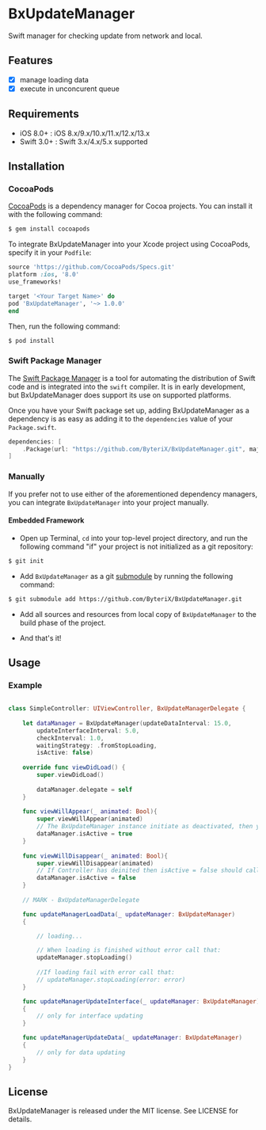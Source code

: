 # BxUpdateManager

Swift manager for checking update from network and local.

## Features

- [x] manage loading data
- [x] execute in unconcurent queue

## Requirements

- iOS 8.0+ : iOS 8.x/9.x/10.x/11.x/12.x/13.x
- Swift 3.0+ : Swift 3.x/4.x/5.x supported

## Installation

### CocoaPods

[CocoaPods](http://cocoapods.org) is a dependency manager for Cocoa projects. You can install it with the following command:

```bash
$ gem install cocoapods
```

To integrate BxUpdateManager into your Xcode project using CocoaPods, specify it in your `Podfile`:

```ruby
source 'https://github.com/CocoaPods/Specs.git'
platform :ios, '8.0'
use_frameworks!

target '<Your Target Name>' do
pod 'BxUpdateManager', '~> 1.0.0'
end
```

Then, run the following command:

```bash
$ pod install
```


### Swift Package Manager

The [Swift Package Manager](https://swift.org/package-manager/) is a tool for automating the distribution of Swift code and is integrated into the `swift` compiler. It is in early development, but BxUpdateManager does support its use on supported platforms. 

Once you have your Swift package set up, adding BxUpdateManager as a dependency is as easy as adding it to the `dependencies` value of your `Package.swift`.

```swift
dependencies: [
    .Package(url: "https://github.com/ByteriX/BxUpdateManager.git", majorVersion: 1)
]
```

### Manually

If you prefer not to use either of the aforementioned dependency managers, you can integrate `BxUpdateManager` into your project manually.

#### Embedded Framework

- Open up Terminal, `cd` into your top-level project directory, and run the following command "if" your project is not initialized as a git repository:

```bash
$ git init
```

- Add `BxUpdateManager` as a git [submodule](http://git-scm.com/docs/git-submodule) by running the following command:

```bash
$ git submodule add https://github.com/ByteriX/BxUpdateManager.git
```

- Add all sources and resources from local copy of `BxUpdateManager` to the build phase of the project.

- And that's it!


## Usage

### Example

```swift

class SimpleController: UIViewController, BxUpdateManagerDelegate {
	
	let dataManager = BxUpdateManager(updateDataInterval: 15.0,
        updateInterfaceInterval: 5.0,
        checkInterval: 1.0,
        waitingStrategy: .fromStopLoading,
        isActive: false)
	
    override func viewDidLoad() {
        super.viewDidLoad()
        
        dataManager.delegate = self
    }
    
    func viewWillAppear(_ animated: Bool){
        super.viewWillAppear(animated)
        // The BxUpdateManager instance initiate as deactivated, then you will need activate it:
        dataManager.isActive = true
    }
    
    func viewWillDisappear(_ animated: Bool){
        super.viewWillDisappear(animated)
        // If Controller has deinited then isActive = false should called from destructor and that wouldn't need:
        dataManager.isActive = false
    }
    
    // MARK - BxUpdateManagerDelegate

    func updateManagerLoadData(_ updateManager: BxUpdateManager)
    {

        // loading...

        // When loading is finished without error call that:
        updateManager.stopLoading()
        
        //If loading fail with error call that:
        // updateManager.stopLoading(error: error)
    }

    func updateManagerUpdateInterface(_ updateManager: BxUpdateManager)
    {
        // only for interface updating
    }

    func updateManagerUpdateData(_ updateManager: BxUpdateManager)
    {
        // only for data updating
    }
}

```

## License

BxUpdateManager is released under the MIT license. See LICENSE for details.
